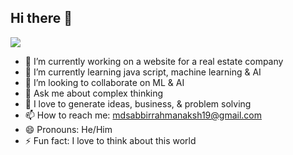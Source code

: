 ## Hi there 👋
![](https://komarev.com/ghpvc/?username=sabbir-the-faaz&color=ff0000)
<!--
**sabbir-the-faaz/sabbir-the-faaz** is a ✨ _special_ ✨ repository because its `README.md` (this file) appears on your GitHub profile.

Here are some ideas to get you started:
-->

- 🔭 I’m currently working on a website for a real estate company
- 🌱 I’m currently learning java script, machine learning & AI
- 👯 I’m looking to collaborate on ML & AI 
- 💬 Ask me about complex thinking
- 🌱 I love to generate ideas, business, & problem solving
- 📫 How to reach me: mdsabbirrahmanaksh19@gmail.com
- 😄 Pronouns: He/Him
- ⚡ Fun fact: I love to think about this world
